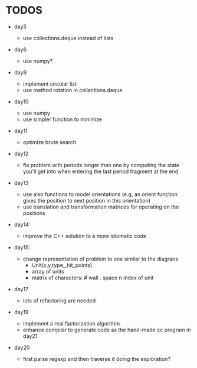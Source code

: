 # TODOS

* day5
  * use collections.deque instead of lists

* day6
  * use numpy?

* day9
  * implement circular list
  * use method rotation in collections.deque

* day10
  * use numpy
  * use simpler function to minimize

* day11
  * optimize brute search

* day12
  * fix problem with periods longer than one by computing the state you'll get into when entering the last period fragment at the end

* day13
  * use also functions to model orientations (e.g, an orient function gives the position to next position in this orientation)
  * use translation and transformation matrices for operating on the positions

* day14:
  * improve the C++ solution to a more idiomatic code

* day15:
  * change representation of problem to one similar to the diagrans
    * Unit(x,y,type_,hit_points)
    * array of units
    * matrix of characters: # wall . space n índex of unit

* day17
  * lots of refactoring are needed
  
* day19
  * implement a real factorization algorithm
  * enhance compilar to generate code as the hand-made cc program in day21
  
* day20
  * first parse regexp and then traverse it doing the exploration?
  

  
